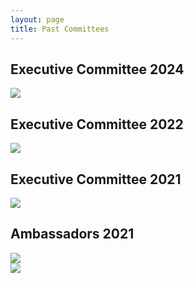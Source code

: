 ```yaml
---
layout: page
title: Past Committees
---
```


## Executive Committee 2024
<div class="committee-pictures">
 <img src="{{ site.baseurl }}/assets/images/IBC_ExecMembers_2023.png"/>
</div>

## Executive Committee 2022
<div class="committee-pictures">
 <img src="{{ site.baseurl }}/assets/images/ExecutiveCommittee2022_new.png"/>
</div>

## Executive Committee 2021
<div class="committee-pictures">
    <img src="{{ site.baseurl }}/assets/images/ExecutiveCommittee.png"/>
</div>

## Ambassadors 2021
<div class="committee-pictures">
    <img src="{{ site.baseurl }}/assets/images/Ambassadors_2021.png"/>
</div>
<div class="committee-pictures">
    <img src="{{ site.baseurl }}/assets/images/Ambassadors.png"/>
</div>

